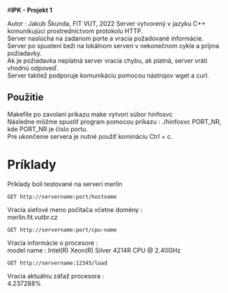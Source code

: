 #**IPK - Projekt 1**

Autor : Jakub Škunda, FIT VUT, 2022
Server vytvorený v jazyku C++ komunikujúci prostredníctvom protokolu HTTP.<br/>
Server naslúcha na zadanom porte a vracia požadované informácie.<br/>
Server po spustení beží na lokálnom serveri v nekonečnom cykle a príjma požiadavky.<br/>
Ak je požiadavka neplatná server vracia chybu, ak platná, server vráti vhodnú odpoveď.<br/>
Server taktiež podporuje komunikáciu pomocou nástrojov wget a curl. <br/>

## Použitie
Makefile po zavolaní príkazu make vytvorí súbor hinfosvc<br/>
Následne môžme spustiť program pomocou príkazu  : ./hinfosvc PORT_NR, kde PORT_NR je číslo portu.<br/>
Pre ukončenie servera je nutné použiť komináciu Ctrl + c. <br/>

# Príklady

Príklady boli testované na serveri merlin<br/>

```
GET http://servername:port/hostname
```
Vracia sieťové meno počítača včetne domény :<br/>
merlin.fit.vutbr.cz <br/>

```
GET http://servername:port/cpu-name
```
Vracia informácie o procesore :<br/>
model name	: Intel(R) Xeon(R) Silver 4214R CPU @ 2.40GHz<br/>

```
GET http://servername:12345/load
```
Vracia aktuálnu záťaž procesora :<br/>
4.237288%